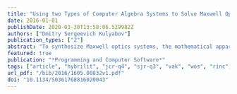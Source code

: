 ```yaml
---
title: "Using two Types of Computer Algebra Systems to Solve Maxwell Optics Problems"
date: 2016-01-01
publishDate: 2020-03-30T13:58:06.529982Z
authors: ["Dmitry Sergeevich Kulyabov"]
publication_types: ["2"]
abstract: "To synthesize Maxwell optics systems, the mathematical apparatus of tensor and vector analysis is generally employed. This mathematical apparatus implies executing a great number of simple stereotyped operations, which are adequately supported by computer algebra systems. In this paper, we distinguish between two stages of working with a mathematical model: model development and model usage. Each of these stages implies its own computer algebra system. As a model problem, we consider the problem of geom- etrization of Maxwell's equations. Two computer algebra systems—Cadabra and FORM—are selected for use at different stages of investigation."
featured: true
publication: "*Programming and Computer Software*"
tags: ["article", "hybrilit", "jcr-q4", "sjr-q3", "vak", "wos", "rinc", "scopus"]
url_pdf: "/bib/2016/1605.00832v1.pdf"
doi: "10.1134/S0361768816020043"
---
```


